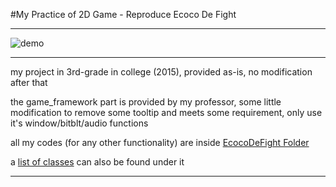 #My Practice of 2D Game - Reproduce Ecoco De Fight

---

![demo](demo.gif)

---

my project in 3rd-grade in college (2015), provided as-is, no modification after that 

the game_framework part is provided by my professor, some little modification to remove some tooltip and meets some requirement, only use it's window/bitblt/audio functions

all my codes (for any other functionality) are inside [EcocoDeFight Folder](EcocoDeFight/EcocoDeFight)

a [list of classes](EcocoDeFight/EcocoDeFight/ClassList.md) can also be found under it

---

